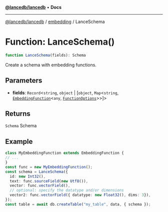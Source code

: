 [**@lancedb/lancedb**](../../../README.md) • **Docs**
***
[@lancedb/lancedb](../../../globals.md) / [embedding](../README.md) / LanceSchema
# Function: LanceSchema()
```ts
function LanceSchema(fields): Schema
```
Create a schema with embedding functions.
## Parameters
* **fields**: `Record`&lt;`string`, `object` \| [`object`, `Map`&lt;`string`, [`EmbeddingFunction`](../classes/EmbeddingFunction.md)&lt;`any`, [`FunctionOptions`](../interfaces/FunctionOptions.md)&gt;&gt;]&gt;
## Returns
`Schema`
Schema
## Example
```ts
class MyEmbeddingFunction extends EmbeddingFunction {
// ...
}
const func = new MyEmbeddingFunction();
const schema = LanceSchema({
  id: new Int32(),
  text: func.sourceField(new Utf8()),
  vector: func.vectorField(),
  // optional: specify the datatype and/or dimensions
  vector2: func.vectorField({ datatype: new Float32(), dims: 3}),
});
const table = await db.createTable("my_table", data, { schema });
```
